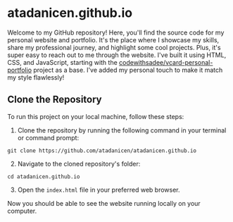 # atadanicen.github.io

Welcome to my GitHub repository! Here, you'll find the source code for my personal website and portfolio. It's the place where I showcase my skills, share my professional journey, and highlight some cool projects. Plus, it's super easy to reach out to me through the website. I've built it using HTML, CSS, and JavaScript, starting with the [codewithsadee/vcard-personal-portfolio](https://github.com/codewithsadee/vcard-personal-portfolio) project as a base. I've added my personal touch to make it match my style flawlessly!

## Clone the Repository

To run this project on your local machine, follow these steps:

1. Clone the repository by running the following command in your terminal or command prompt:

``` git clone https://github.com/atadanicen/atadanicen.github.io ```

2. Navigate to the cloned repository's folder:

```cd atadanicen.github.io```

3. Open the `index.html` file in your preferred web browser.

Now you should be able to see the website running locally on your computer.
